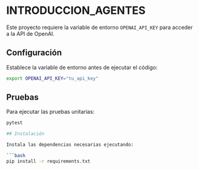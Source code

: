 # INTRODUCCION_AGENTES


Este proyecto requiere la variable de entorno `OPENAI_API_KEY` para acceder a la API de OpenAI.

## Configuración

Establece la variable de entorno antes de ejecutar el código:

```bash
export OPENAI_API_KEY="tu_api_key"
```

## Pruebas

Para ejecutar las pruebas unitarias:

```bash
pytest

## Instalación

Instala las dependencias necesarias ejecutando:

```bash
pip install -r requirements.txt

```

